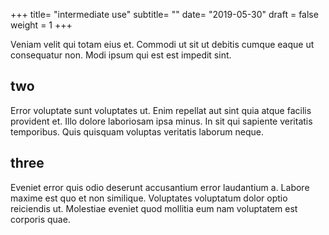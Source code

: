 +++
title= "intermediate use"
subtitle= ""
date= "2019-05-30"
draft = false
weight = 1
+++

Veniam velit qui totam eius et. Commodi ut sit ut debitis cumque eaque ut consequatur non. Modi ipsum qui est est impedit sint.

## two

Error voluptate sunt voluptates ut. Enim repellat aut sint quia atque facilis provident et. Illo dolore laboriosam ipsa minus. In sit qui sapiente veritatis temporibus. Quis quisquam voluptas veritatis laborum neque.

## three

Eveniet error quis odio deserunt accusantium error laudantium a. Labore maxime est quo et non similique. Voluptates voluptatum dolor optio reiciendis ut. Molestiae eveniet quod mollitia eum nam voluptatem est corporis quae.
